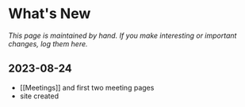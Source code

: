 # What's New

_This page is maintained by hand. If you make interesting or important changes, log them here._

## 2023-08-24

- [[Meetings]] and first two meeting pages
- site created
